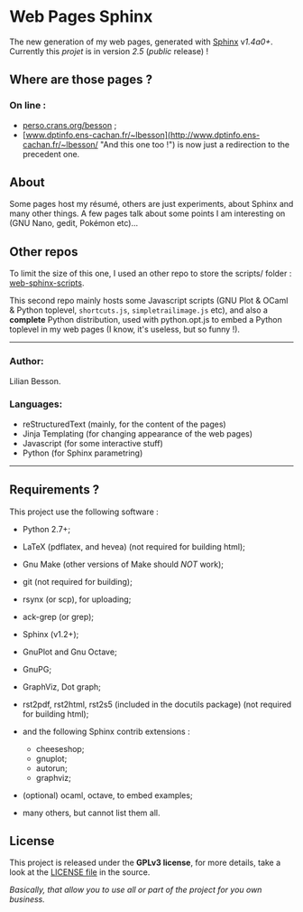 # Web Pages Sphinx
The new generation of my web pages, generated with [Sphinx](<http://sphinx-doc.org>) v*1.4a0+*.
Currently this *projet* is in version *2.5* (*public* release) !

## Where are those pages ?

### On line :
 * [perso.crans.org/besson](<http://perso.crans.org/besson/> "Check this one !") ;
 * [www.dptinfo.ens-cachan.fr/~lbesson](<http://www.dptinfo.ens-cachan.fr/~lbesson/> "And this one too !") is now just a redirection to the precedent one.

## About
Some pages host my résumé, others are just experiments, about Sphinx and many other things.
A few pages talk about some points I am interesting on (GNU Nano, gedit, Pokémon etc)...

## Other repos
To limit the size of this one, I used an other repo to store
the scripts/ folder : [web-sphinx-scripts](<https://bitbucket.org/lbesson/web-sphinx-scripts/> "Hehe").

This second repo mainly hosts some Javascript scripts 
(GNU Plot & OCaml & Python toplevel, `shortcuts.js`, `simpletrailimage.js` etc), 
and also a **complete** Python distribution, 
used with python.opt.js to embed a Python toplevel in my web pages (I know, it's useless, but so funny !).

----

### Author:
Lilian Besson.

### Languages:
 * reStructuredText (mainly, for the content of the pages)
 * Jinja Templating (for changing appearance of the web pages)
 * Javascript (for some interactive stuff)
 * Python (for Sphinx parametring)

----

## Requirements ?

This project use the following software :

 * Python 2.7+;
 * LaTeX (pdflatex, and hevea) (not required for building html);
 * Gnu Make (other versions of Make should *NOT* work);
 * git (not required for building);
 * rsynx (or scp), for uploading;
 * ack-grep (or grep);
 * Sphinx (v1.2+);
 * GnuPlot and Gnu Octave;
 * GnuPG;
 * GraphViz, Dot graph;
 * rst2pdf, rst2html, rst2s5 (included in the docutils package) (not required for building html);
 * and the following Sphinx contrib extensions :

    * cheeseshop;
    * gnuplot;
    * autorun;
    * graphviz;

 * (optional) ocaml, octave, to embed examples;
 * many others, but cannot list them all.

## License
This project is released under the **GPLv3 license**, for more details,
take a look at the [LICENSE file](http://besson.qc.to/LICENSE.html) in the source.

*Basically, that allow you to use all or part of the project for you own business.*
